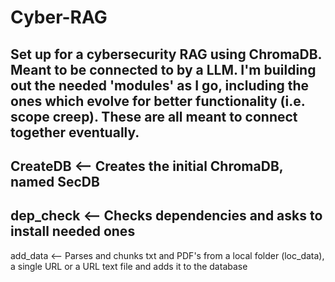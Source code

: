 # Cyber-RAG
Set up for a cybersecurity RAG using ChromaDB. Meant to be connected to by a LLM. I'm building out the needed 'modules' as I go, including the ones which evolve for better functionality (i.e. scope creep). These are all meant to connect together eventually.
------
CreateDB <-- Creates the initial ChromaDB, named SecDB
------
dep_check <-- Checks dependencies and asks to install needed ones
------
add_data <-- Parses and chunks txt and PDF's from a local folder (loc_data), a single URL or a URL text file and adds it to the database

